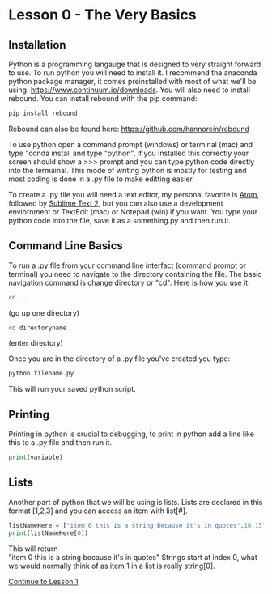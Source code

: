 # Lesson 0 - The Very Basics

## Installation
Python is a programming langauge that is designed to very straight forward to use. To run python you will need to install it. I recommend the anaconda python package manager, it comes preinstalled with most of what we'll be using.
https://www.continuum.io/downloads. You will also need to install rebound. You can install rebound with the pip command:
```bash
pip install rebound
```

Rebound can also be found here: https://github.com/hannorein/rebound

To use python open a command prompt (windows) or terminal (mac) and type "conda install and type "python", if you installed this correctly your screen should show a >>> prompt and you can type python code directly into the termainal. This mode of writing python is mostly for testing and most coding is done in a .py file to make editting easier.

To create a .py file you will need a text editor, my personal favorite is [Atom](https://atom.io/), followed by [Sublime Text 2](https://sublimetext.com/2), but you can also use a development enviornment or TextEdit (mac) or Notepad (win) if you want. You type your python code into the file, save it as a something.py and then run it.

## Command Line Basics
To run a .py file from your command line interfact (command prompt or terminal) you need to navigate to the directory containing the file. The basic navigation command is change directory or "cd". Here is how you use it:
```bash
cd ..
```
(go up one directory)
```bash
cd directoryname
```
(enter directory)

Once you are in the directory of a .py file you've created you type:
```bash
python filename.py
```
This will run your saved python script.
## Printing
Printing in python is crucial to debugging, to print in python add a line like this to a .py file and then run it.
```python
print(variable)
```
## Lists
Another part of python that we will be using is lists. Lists are declared in this format [1,2,3] and you can access an item with list[#]. 
```python
listNameHere = ["item 0 this is a string because it's in quotes",10,15]
print(listNameHere[0])
```
This will return  
"item 0 this is a string because it's in quotes"
Strings start at index 0, what we would normally think of as item 1 in a list is really string[0]. 

[Continue to Lesson 1](https://github.com/UncleIroh/Learning-Rebound/blob/master/Lesson1.md)
